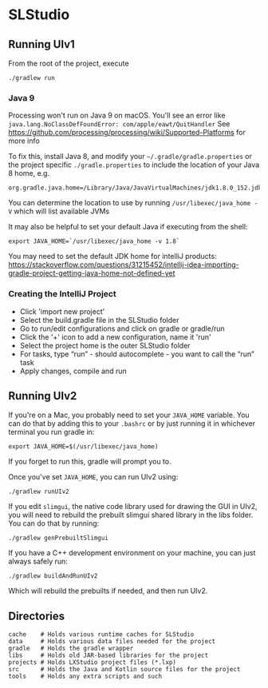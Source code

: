 # SLStudio

## Running UIv1

From the root of the project, execute

    ./gradlew run

### Java 9
Processing won't run on Java 9 on macOS. You'll see an error like `java.lang.NoClassDefFoundError: com/apple/eawt/QuitHandler`
See https://github.com/processing/processing/wiki/Supported-Platforms for more info

To fix this, install Java 8, and modify your `~/.gradle/gradle.properties` or the project specific `./gradle.properties`
to include the location of your Java 8 home, e.g. 

    org.gradle.java.home=/Library/Java/JavaVirtualMachines/jdk1.8.0_152.jdk/Contents/Home
    
You can determine the location to use by running `/usr/libexec/java_home -V` which will list available JVMs

It may also be helpful to set your default Java if executing from the shell:

    export JAVA_HOME=`/usr/libexec/java_home -v 1.8`

You may need to set the default JDK home for intelliJ products: https://stackoverflow.com/questions/31215452/intellij-idea-importing-gradle-project-getting-java-home-not-defined-yet

### Creating the IntelliJ Project

- Click 'import new project'
- Select the build.gradle file in the SLStudio folder
- Go to run/edit configurations and click on gradle or gradle/run
- Click the '+' icon to add a new configuration, name it 'run'
- Select the project home is the outer SLStudio folder
- For tasks, type “run” - should autocomplete - you want to call the “run” task
- Apply changes, compile and run 

## Running UIv2

If you're on a Mac, you probably need to set your `JAVA_HOME` variable.
You can do that by adding this to your `.bashrc` or by just running it
in whichever terminal you run gradle in:

    export JAVA_HOME=$(/usr/libexec/java_home)

If you forget to run this, gradle will prompt you to.

Once you've set `JAVA_HOME`, you can run UIv2 using:

    ./gradlew runUIv2

If you edit `slimgui`, the native code library used for drawing the GUI
in UIv2, you will need to rebuild the prebuilt slimgui shared library in
the libs folder. You can do that by running:

    ./gradlew genPrebuiltSlimgui

If you have a C++ development environment on your machine, you can just
always safely run:

    ./gradlew buildAndRunUIv2

Which will rebuild the prebuilts if needed, and then run UIv2.


## Directories

    cache    # Holds various runtime caches for SLStudio
    data     # Holds various data files needed for the project
    gradle   # Holds the gradle wrapper
    libs     # Holds old JAR-based libraries for the project
    projects # Holds LXStudio project files (*.lxp)
    src      # Holds the Java and Kotlin source files for the project
    tools    # Holds any extra scripts and such
    
